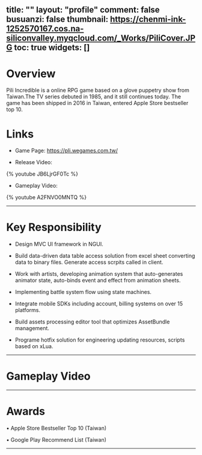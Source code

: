 ﻿title: ""
layout: "profile"
comment: false
busuanzi: false
thumbnail: https://chenmi-ink-1252570167.cos.na-siliconvalley.myqcloud.com/_Works/PiliCover.JPG
toc: true
widgets: []
---


# Overview

Pili Incredible is a online RPG game based on a glove puppetry show from Taiwan.The TV series debuted in 1985, and it still continues today. The game has been shipped in 2016 in Taiwan, entered Apple Store bestseller top 10.

# Links

- Game Page: https://pli.wegames.com.tw/

- Release Video: 

{% youtube JB6LjrGF0Tc %}

- Gameplay Video: 

{% youtube A2FNVO0MNTQ %}

---
# Key Responsibility

- Design MVC UI framework in NGUI.

- Build data-driven data table access solution from excel sheet converting data to binary files. Generate access scrpits called in client. 
  
- Work with artists, developing animation system that auto-generates animator state, auto-binds event and effect from animation sheets.
 
-  Implementing battle system flow using state machines.

- Integrate mobile SDKs including account, billing systems on over 15 platforms.

-  Build assets processing editor tool that optimizes AssetBundle management. 
-  Programe hotfix solution for engineering updating resources, scripts based on xLua.


---
# Gameplay Video



---
# Awards

• Apple Store Bestseller Top 10 (Taiwan)

• Google Play Recommend List (Taiwan)

---
